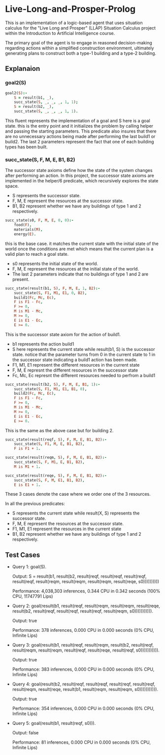 # Live-Long-and-Prosper-Prolog
This is an implementation of a logic-based agent that uses situation calculus for the "Live Long and Prosper" (LLAP) Situation Calculus project within the Introduction to Artificial Intelligence course.

The primary goal of the agent is to engage in reasoned decision-making regarding actions within a simplified construction environment, ultimately generating plans to construct both a type-1 building and a type-2 building.
## Explanaion
### goal2(S)
```prolog
goal2(S):-
    S = result(b1, _),
    succ_state(S, _, _, _, 1, 1);
    S = result(b2, _),
    succ_state(S, _, _, _, 1, 1).
```
This fluent represents the implementation of a goal and S here is a goal state. this is the entry point and it initializes the problem by calling helper and passing the starting parameters.
This predicate also insures that there are no unnecessary actions being made after performing the last build1 or build2.
The last 2 parameters represent the fact that one of each building types has been built.

### succ_state(S, F, M, E, B1, B2)

The successor state axioms define how the state of the system changes after performing an action. In this project, the successor state axioms are implemented in the helper/6 predicate, which recursively explores the state space.
- S represents the successor state.
- F, M, E represent the resources at the successor state.
- B1, B2 represent whether we have any buildings of type 1 and 2 respectively.

```prolog
succ_state(s0, F, M, E, 0, 0):-
    food(F),
    materials(M),
    energy(E).
```

this is the base case. it matches the current state with the initial state of the world once the conditions are met which means that the current plan is a valid plan to reach a goal state.

- s0 represents the initial state of the world.
- F, M, E represent the resources at the initial state of the world.
- The last 2 parameters indicate that no buildings of type 1 and 2 are present.

```prolog
succ_state(result(b1, S), F, M, E, 1, B2):-
    succ_state(S, F1, M1, E1, 0, B2),
    build1(Fc, Mc, Ec),
    F is F1 - Fc,
    F >= 0,
    M is M1 - Mc,
    M >= 0,
    E is E1 - Ec,
    E >= 0.
```

This is the successor state axiom for the action of build1.
- b1 represents the action build1
- S here represents the current state while result(b1, S) is the successor state. notice that the parameter turns from 0 in the current state to 1 in the successor state indicating a build1 action has been made.
- F1, M1, E1 represent the different resources in the current state
- F, M, E represnt the different resources in the successor state
- Fc, Mc, Ec represnt the different resources needed to perfrom a build1

```prolog
succ_state(result(b2, S), F, M, E, B1, 1):-
    succ_state(S, F1, M1, E1, B1, 0),
    build2(Fc, Mc, Ec),
    F is F1 - Fc,
    F >= 0,
    M is M1 - Mc,
    M >= 0,
    E is E1 - Ec,
    E >= 0.
```

This is the same as the above case but for building 2.

```prolog
succ_state(result(reqf, S), F, M, E, B1, B2):-
    succ_state(S, F1, M, E, B1, B2),
    F is F1 + 1.

succ_state(result(reqm, S), F, M, E, B1, B2):-
    succ_state(S, F, M1, E, B1, B2),
    M is M1 + 1.

succ_state(result(reqe, S), F, M, E, B1, B2):-
    succ_state(S, F, M, E1, B1, B2),
    E is E1 + 1.
```

These 3 cases denote the case where we order one of the 3 resources.

In all the previous predicates:
- S represents the current state while result(X, S) represents the successor state.
- F, M, E represent the resources at the successor state.
- F1, M1, E1 represent the resources in the current state
- B1, B2 represent whether we have any buildings of type 1 and 2 respectively.


## Test Cases
- Query 1: goal(S).
  
  Output: S = result(b1, result(b2, result(reqf, result(reqf, result(reqf, result(reqf, result(reqm, result(reqm, result(reqm, result(reqe, s0))))))))))

  Performance: 4,038,303 inferences, 0.344 CPU in 0.342 seconds (100% CPU, 11747791 Lips)
  
- Query 2: goal(result(b1, result(reqf, result(reqm, result(reqm, result(reqe, result(b2, result(reqf, result(reqf, result(reqf, result(reqm, s0))))))))))).
  
  Output: true
  
  Performance: 378 inferences, 0.000 CPU in 0.000 seconds (0% CPU, Infinite Lips)

- Query 3: goal(result(b1, result(reqf, result(reqm, result(b2, result(reqf, result(reqm, result(reqm, result(reqf, result(reqe, result(reqf, s0))))))))))).
  
  Output: true
  
  Performance: 383 inferences, 0.000 CPU in 0.000 seconds (0% CPU, Infinite Lips)

- Query 4: goal(result(b2, result(reqf, result(reqf, result(reqf, result(reqf, result(reqm, result(reqe, result(b1, result(reqm, result(reqm, s0))))))))))).
  
  Output: true

  Performance: 354 inferences, 0.000 CPU in 0.000 seconds (0% CPU, Infinite Lips)
  
- Query 5: goal(result(b1, result(reqf, s0))).
  
  Output: false
  
  Performance: 81 inferences, 0.000 CPU in 0.000 seconds (0% CPU, Infinite Lips)
